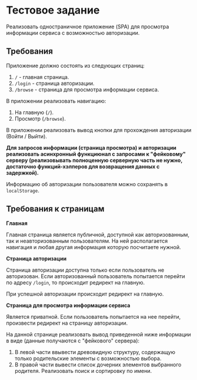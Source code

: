 # Тестовое задание

Реализовать одностраничное приложение (SPA) для просмотра информации сервиса с возможностью авторизации.

## Требования

Приложение должно состоять из следующих страниц:

1. `/` - главная страница.
2. `/login` - страница авторизации.
3. `/browse` - страница для просмотра информации сервиса.

В приложении реализовать навигацию:

1. На главную (`/`).
2. Просмотр (`/browse`).

В приложении реализовать вывод кнопки для прохождения авторизации (Войти / Выйти).

**Для запросов информации (страница просмотра) и авторизации реализовать асинхронный функциюнал с запросами к "фейковому" серверу (реализовывать полноценную серверную часть не нужно, достаточно функций-хэлперов для возвращения данных с задержкой).**

Информацию об авторизации пользователя можно сохранять в ``localStorage``.

## Требования к страницам

**Главная**

Главная страница является публичной, доступной как авторизованным, так и неавторизованным пользователям. На ней располагается навигация и любая другая информация которую посчитаете нужной.

**Страница авторизации**

Страница авторизации доступна только если пользователь не авторизован. Если авторизованный пользователь попытается перейти по адресу `/login`, то происходит редирект на главную.

При успешной авторизации происходит редирект на главную.

**Страница для просмотра информации сервиса**

Является приватной. Если пользователь попытается на нее перейти, произвести редирект на страницу авторизации.

На данной странице реализовать вывод приведенной ниже информации в виде (данные получаются с "фейкового" сервера):

1. В левой части ввывести древовидную структуру, содержащую только родительские элементы с возможностью выбора.
2. В правой части вывести список дочерних элементов выбранного родителя. Реализовать поиск и сортировку по имени.

```js

```
